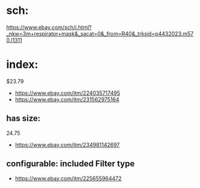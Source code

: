# sch:
https://www.ebay.com/sch/i.html?_nkw=3m+respirator+mask&_sacat=0&_from=R40&_trksid=p4432023.m570.l1311

# index:
$23.79
- https://www.ebay.com/itm/224035717495
- https://www.ebay.com/itm/231562975164

## has size:
24.75
- https://www.ebay.com/itm/234981142697

## configurable: included Filter type
- https://www.ebay.com/itm/225655964472
